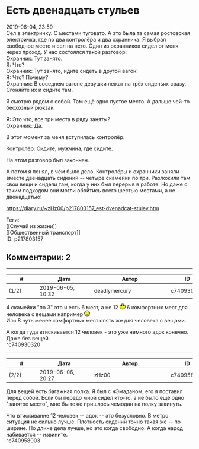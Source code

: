 Есть двенадцать стульев
=======================

  
2019-06-04, 23:59  
 Сел в электричку. С местами туговато. А это была та самая ростовская электричка, где по два контролёра и два охранника. Я выбрал свободное место и сел на него. Один из охранников сидел от меня через проход. У нас состоялся такой разговор:   
 Охранник: Тут занято.   
 Я: Что?   
 Охранник: Тут занято, идите сидеть в другой вагон!   
 Я: Что? Почему?   
 Охранник: В соседнем вагоне девушки лежат на трёх сиденьях сразу. Сгоняйте их и сидите там.   
   
 Я смотрю рядом с собой. Там ещё одно пустое место. А дальше чей-то бесхозный рюкзак.   
   
 Я: Это что, все три места в ряду заняты?   
 Охранник: Да.   
   
 В этот момент за меня вступилась контролёр.   
   
 Контролёр: Сидите, мужчина, где сидите.   
   
 На этом разговор был закончен.   
   
 А потом я понял, в чём было дело. Контролёры и охранники заняли вместе двенадцать сидений -- четыре скамейки по три. Разложили там свои вещи и сидели там, когда у них был перерыв в работе. Но даже с таким подходом они могли обойтись всего шестью местами, а не двенадцатью!   
  
<https://diary.ru/~zHz00/p217803157_est-dvenadcat-stulev.htm>  
  
Теги:  
[[Случай из жизни]]  
[[Общественный транспорт]]  
ID: p217803157  


Комментарии: 2
--------------

  


---



|         #         |              Дата              |                     Автор                     |           ID           |
| --- | --- | --- | --- |
| (1/2) | 2019-06-05, 10:32 | deadlymercury | c740930320 |

  
 4 скамейки "по 3" это и есть 6 мест, а не 12 ![:)](pics/3.gif) 6 комфортных мест для человека с вещами например ![:)](pics/3.gif)   
 Или 8 чуть менее комфортных мест опять же для человека с вещами.   
   
 А когда туда втискивается 12 человек - это уже немного адок конечно. Даже без вещей.   
 ^c740930320

---



|         #         |              Дата              |                     Автор                     |           ID           |
| --- | --- | --- | --- |
| (2/2) | 2019-06-06, 20:27 | zHz00 | c740958003 |

  
 Для вещей есть багажная полка. Я был с чЭмаданом, его я поставил перед собой. Если бы передо мной сидел кто-то, а не было ещё одно "занятое место", мне бы тоже пришлось чемодан на полку закинуть.   
   
 Что втискивание 12 человек -- адок -- это безусловно. В метро ситуация не сильно лучше. Плотность сидений точно такая же -- по ширине. По длине дела лучше, но это когда свободно. А когда народ набивается -- извините.   
 ^c740958003